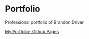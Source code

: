 # Portfolio
Professional portfolio of Brandon Driver

[My Portfolio- Github Pages](https://bransblu.github.io/Portfolio/DriverPortfolio.html)

